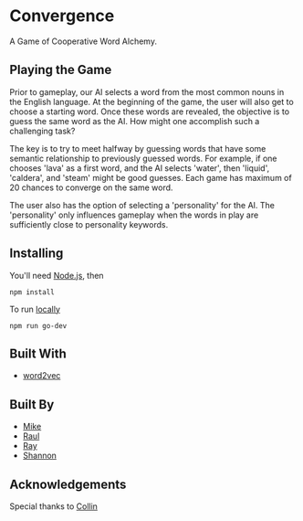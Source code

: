# Convergence
A Game of Cooperative Word Alchemy. 


## Playing the Game
Prior to gameplay, our AI selects a word from the most common nouns in the English language. At the beginning of the game, the user will also get to choose a starting word. Once these words are revealed, the objective is to guess the same word as the AI. How might one accomplish such a challenging task? 

The key is to try to meet halfway by guessing words that have some semantic relationship to previously guessed words. For example, if one chooses 'lava' as a first word, and the AI selects 'water', then 'liquid', 'caldera', and 'steam' might be good guesses. Each game has maximum of 20 chances to converge on the same word.

The user also has the option of selecting a 'personality' for the AI. The 'personality' only influences gameplay when the words in play are sufficiently close to personality keywords.

## Installing

You'll need [Node.js](https://nodejs.org/en/download/), then
```
npm install
```
To run [locally](http://localhost:3000/)
```
npm run go-dev
```
 
## Built With

- [word2vec](https://www.npmjs.com/package/word2vec)



## Built By

- [Mike](https://github.com/mikekanter)
- [Raul](https://github.com/RaulVinueza)
- [Ray](https://github.com/rutvikhp)
- [Shannon](https://github.com/scwikla)


## Acknowledgements

Special thanks to [Collin](https://github.com/collin)


